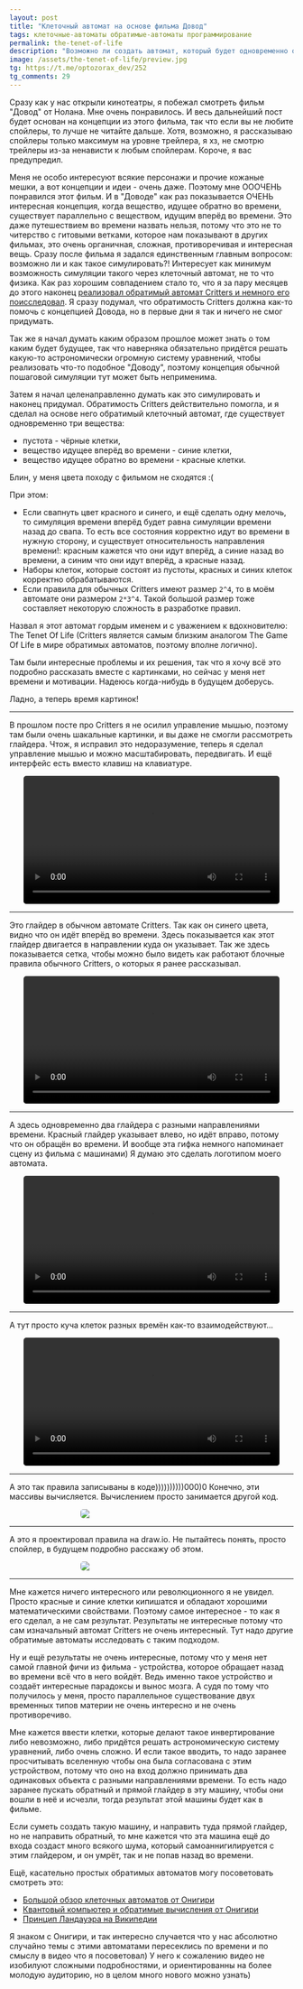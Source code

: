 ```yaml
---
layout: post
title: "Клеточный автомат на основе фильма Довод"
tags: клеточные-автоматы обратимые-автоматы программирование
permalink: the-tenet-of-life
description: "Возможно ли создать автомат, который будет одновременно обладать частицами, идущими вперёд во времени и назад во времени? Да, и я такой автомат сделал, рассказываю о нём в посте."
image: /assets/the-tenet-of-life/preview.jpg
tg: https://t.me/optozorax_dev/252
tg_comments: 29
---
```


Сразу как у нас открыли кинотеатры, я побежал смотреть фильм "Довод" от Нолана. Мне очень понравилось. И весь дальнейший пост будет основан на концепции из этого фильма, так что если вы не любите спойлеры, то лучше не читайте дальше. Хотя, возможно, я рассказываю спойлеры только максимум на уровне трейлера, я хз, не смотрю трейлеры из-за ненависти к любым спойлерам. Короче, я вас предупредил.

Меня не особо интересуют всякие персонажи и прочие кожаные мешки, а вот концепции и идеи - очень даже. Поэтому мне ОООЧЕНЬ понравился этот фильм. И в "Доводе" как раз показывается ОЧЕНЬ интересная концепция, когда вещество, идущее обратно во времени, существует параллельно с веществом, идущим вперёд во времени. Это даже путешествием во времени назвать нельзя, потому что это не то читерство с гитовыми ветками, которое нам показывают в других фильмах, это очень органичная, сложная, противоречивая и интересная вещь. Сразу после фильма я задался единственным главным вопросом: возможно ли и как такое симулировать?! Интересует как минимум возможность симуляции такого через клеточный автомат, не то что физика. Как раз хорошим совпадением стало то, что я за пару месяцев до этого наконец [реализовал обратимый автомат Critters и немного его поисследовал](/critters). Я сразу подумал, что обратимость Critters должна как-то помочь с концепцией Довода, но в первые дни я так и ничего не смог придумать.

Так же я начал думать каким образом прошлое может знать о том каким будет будущее, так что наверняка обязательно придётся решать какую-то астрономически огромную систему уравнений, чтобы реализовать что-то подобное "Доводу", поэтому концепция обычной пошаговой симуляции тут может быть неприменима.

Затем я начал целенаправленно думать как это симулировать и наконец придумал. Обратимость Critters действительно помогла, и я сделал на основе него обратимый клеточный автомат, где существует одновременно три вещества: 
* пустота - чёрные клетки, 
* вещество идущее вперёд во времени - синие клетки,
* вещество идущее обратно во времени - красные клетки.

Блин, у меня цвета походу с фильмом не сходятся :(

При этом:
* Если свапнуть цвет красного и синего, и ещё сделать одну мелочь, то симуляция времени вперёд будет равна симуляции времени назад до свапа. То есть все состояния корректно идут во времени в нужную сторону, и существует относительность направления времени!: красным кажется что они идут вперёд, а синие назад во времени, а синим что они идут вперёд, а красные назад.
* Наборы клеток, которые состоят из пустоты, красных и синих клеток корректно обрабатываются.
* Если правила для обычных Critters имеют размер `2^4`, то в моём автомате они размером `2*3^4`. Такой большой размер тоже составляет некоторую сложность в разработке правил.

Назвал я этот автомат гордым именем и с уважением к вдохновителю: The Tenet Of Life (Critters является самым близким аналогом The Game Of Life в мире обратимых автоматов, поэтому вполне логично). 

Там были интересные проблемы и их решения, так что я хочу всё это подробно рассказать вместе с картинками, но сейчас у меня нет времени и мотивации. Надеюсь когда-нибудь в будущем доберусь.

Ладно, а теперь время картинок!

<style>
.video-gif {
	max-width: 90%;
	width: 90%;
  display: block;
  margin-left: auto;
  margin-right: auto;
  border-radius: 5px;
}

.half-image {
  display: block;
  margin-left: auto;
  margin-right: auto;
  margin-top: 2px;
  border-radius: 5px;
}

@media only screen and (min-width:501px) {
  .half-image {
    max-width: 50%;
    height: auto;
  }
}

@media only screen and (max-width: 500px) {
  .half-image {
    max-width: 100%;
    height: auto;
  }
}
</style>

---

В прошлом посте про Critters я не осилил управление мышью, поэтому там были очень шакальные картинки, и вы даже не смогли рассмотреть глайдера. Чтож, я исправил это недоразумение, теперь я сделал управление мышью и можно масштабировать, передвигать. И ещё интерфейс есть вместо клавиш на клавиатуре.

<video class="video-gif" controls>
  <source src="/assets/the-tenet-of-life/article_1.mp4" type="video/mp4">
</video>

---

Это глайдер в обычном автомате Critters. Так как он синего цвета, видно что он идёт вперёд во времени. Здесь показывается как этот глайдер двигается в направлении куда он указывает. Так же здесь показывается сетка, чтобы можно было видеть как работают блочные правила обычного Critters, о которых я ранее рассказывал.

<video class="video-gif" controls>
  <source src="/assets/the-tenet-of-life/article_2.mp4" type="video/mp4">
</video>

---

А здесь одновременно два глайдера с разными направлениями времени. Красный глайдер указывает влево, но идёт вправо, потому что он обращён во времени. И вообще эта гифка немного напоминает сцену из фильма с машинами) Я думаю это сделать логотипом моего автомата.

<video class="video-gif" controls>
  <source src="/assets/the-tenet-of-life/article_3.mp4" type="video/mp4">
</video>

---

А тут просто куча клеток разных времён как-то взаимодействуют...

<video class="video-gif" controls>
  <source src="/assets/the-tenet-of-life/article_4.mp4" type="video/mp4">
</video>

---

А это так правила записываны в коде))))))))))000)0 Конечно, эти массивы вычисляется. Вычислением просто занимается другой код.

<img class="half-image" src="/assets/the-tenet-of-life/article_5.jpg">

---

А это я проектировал правила на draw.io. Не пытайтесь понять, просто спойлер, в будущем подробно расскажу об этом.

<img class="half-image" src="/assets/the-tenet-of-life/article_6.jpg">

---

Мне кажется ничего интересного или революционного я не увидел. Просто красные и синие клетки кипишатся и обладают хорошими математическими свойствами. Поэтому самое интересное - то как я его сделал, а не сам результат. Результаты не интересные потому что сам изначальный автомат Critters не очень интересный. Тут надо другие обратимые автоматы исследовать с таким подходом.

Ну и ещё результаты не очень интересные, потому что у меня нет самой главной фичи из фильма - устройства, которое обращает назад во времени всё что в него войдёт. Ведь именно такое устройство и создаёт интересные парадоксы и вынос мозга. А судя по тому что получилось у меня, просто параллельное существование двух временных типов материи не очень интересно и не очень противоречиво.

Мне кажется ввести клетки, которые делают такое инвертирование либо невозможно, либо придётся решать астрономическую систему уравнений, либо очень сложно. И если такое вводить, то надо заранее просчитывать вселенную чтобы она была согласована с этим устройством, потому что оно на вход должно принимать два одинаковых объекта с разными направлениями времени. То есть надо заранее пускать обратный и прямой глайдер в эту машину, чтобы они вошли в неё и исчезли, тогда результат этой машины будет как в фильме.

Если суметь создать такую машину, и направить туда прямой глайдер, но не направить обратный, то мне кажется что эта машина ещё до входа создаст много всякого шума, который самоаннигилируется с этим глайдером, и он умрёт, так и не попав назад во времени.

Ещё, касательно простых обратимых автоматов могу посоветовать смотреть это:
* [Большой обзор клеточных автоматов от Онигири](https://www.youtube.com/watch?v=FiO6jkNkrb4)
* [Квантовый компьютер и обратимые вычисления от Онигири](https://www.youtube.com/watch?v=Quj5fP2Lqio)
* [Принцип Ландауэра на Википедии](https://ru.wikipedia.org/wiki/%D0%9F%D1%80%D0%B8%D0%BD%D1%86%D0%B8%D0%BF_%D0%9B%D0%B0%D0%BD%D0%B4%D0%B0%D1%83%D1%8D%D1%80%D0%B0)

Я знаком с Онигири, и так интересно случается что у нас абсолютно случайно темы с этими автоматами пересеклись по времени и по смыслу в видео что я посоветовал) У него к сожалению видео не изобилуют сложными подробностями, и ориентированны на более молодую аудиторию, но в целом много нового можно узнать)
